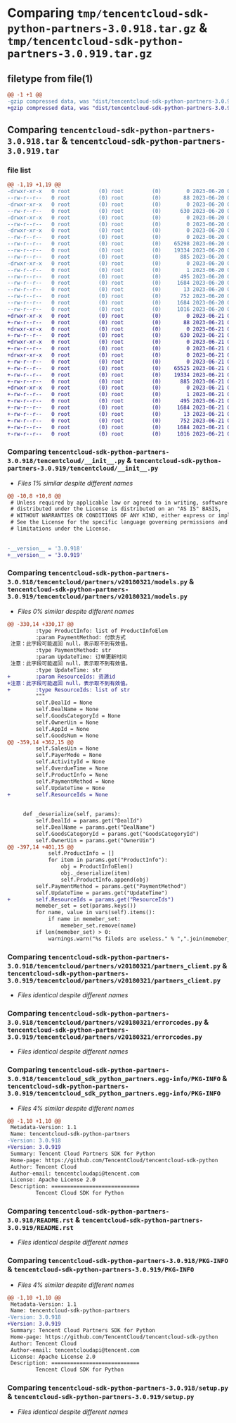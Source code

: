 # Comparing `tmp/tencentcloud-sdk-python-partners-3.0.918.tar.gz` & `tmp/tencentcloud-sdk-python-partners-3.0.919.tar.gz`

## filetype from file(1)

```diff
@@ -1 +1 @@
-gzip compressed data, was "dist/tencentcloud-sdk-python-partners-3.0.918.tar", last modified: Tue Jun 20 02:45:42 2023, max compression
+gzip compressed data, was "dist/tencentcloud-sdk-python-partners-3.0.919.tar", last modified: Wed Jun 21 00:33:27 2023, max compression
```

## Comparing `tencentcloud-sdk-python-partners-3.0.918.tar` & `tencentcloud-sdk-python-partners-3.0.919.tar`

### file list

```diff
@@ -1,19 +1,19 @@
-drwxr-xr-x   0 root         (0) root         (0)        0 2023-06-20 02:45:42.000000 tencentcloud-sdk-python-partners-3.0.918/
--rw-r--r--   0 root         (0) root         (0)       88 2023-06-20 02:45:42.000000 tencentcloud-sdk-python-partners-3.0.918/setup.cfg
-drwxr-xr-x   0 root         (0) root         (0)        0 2023-06-20 02:45:42.000000 tencentcloud-sdk-python-partners-3.0.918/tencentcloud/
--rw-r--r--   0 root         (0) root         (0)      630 2023-06-20 02:45:42.000000 tencentcloud-sdk-python-partners-3.0.918/tencentcloud/__init__.py
-drwxr-xr-x   0 root         (0) root         (0)        0 2023-06-20 02:45:42.000000 tencentcloud-sdk-python-partners-3.0.918/tencentcloud/partners/
--rw-r--r--   0 root         (0) root         (0)        0 2023-06-20 02:45:42.000000 tencentcloud-sdk-python-partners-3.0.918/tencentcloud/partners/__init__.py
-drwxr-xr-x   0 root         (0) root         (0)        0 2023-06-20 02:45:42.000000 tencentcloud-sdk-python-partners-3.0.918/tencentcloud/partners/v20180321/
--rw-r--r--   0 root         (0) root         (0)        0 2023-06-20 02:45:42.000000 tencentcloud-sdk-python-partners-3.0.918/tencentcloud/partners/v20180321/__init__.py
--rw-r--r--   0 root         (0) root         (0)    65298 2023-06-20 02:45:42.000000 tencentcloud-sdk-python-partners-3.0.918/tencentcloud/partners/v20180321/models.py
--rw-r--r--   0 root         (0) root         (0)    19334 2023-06-20 02:45:42.000000 tencentcloud-sdk-python-partners-3.0.918/tencentcloud/partners/v20180321/partners_client.py
--rw-r--r--   0 root         (0) root         (0)      885 2023-06-20 02:45:42.000000 tencentcloud-sdk-python-partners-3.0.918/tencentcloud/partners/v20180321/errorcodes.py
-drwxr-xr-x   0 root         (0) root         (0)        0 2023-06-20 02:45:42.000000 tencentcloud-sdk-python-partners-3.0.918/tencentcloud_sdk_python_partners.egg-info/
--rw-r--r--   0 root         (0) root         (0)        1 2023-06-20 02:45:42.000000 tencentcloud-sdk-python-partners-3.0.918/tencentcloud_sdk_python_partners.egg-info/dependency_links.txt
--rw-r--r--   0 root         (0) root         (0)      495 2023-06-20 02:45:42.000000 tencentcloud-sdk-python-partners-3.0.918/tencentcloud_sdk_python_partners.egg-info/SOURCES.txt
--rw-r--r--   0 root         (0) root         (0)     1684 2023-06-20 02:45:42.000000 tencentcloud-sdk-python-partners-3.0.918/tencentcloud_sdk_python_partners.egg-info/PKG-INFO
--rw-r--r--   0 root         (0) root         (0)       13 2023-06-20 02:45:42.000000 tencentcloud-sdk-python-partners-3.0.918/tencentcloud_sdk_python_partners.egg-info/top_level.txt
--rw-r--r--   0 root         (0) root         (0)      752 2023-06-20 02:45:42.000000 tencentcloud-sdk-python-partners-3.0.918/README.rst
--rw-r--r--   0 root         (0) root         (0)     1684 2023-06-20 02:45:42.000000 tencentcloud-sdk-python-partners-3.0.918/PKG-INFO
--rw-r--r--   0 root         (0) root         (0)     1016 2023-06-20 02:45:42.000000 tencentcloud-sdk-python-partners-3.0.918/setup.py
+drwxr-xr-x   0 root         (0) root         (0)        0 2023-06-21 00:33:27.000000 tencentcloud-sdk-python-partners-3.0.919/
+-rw-r--r--   0 root         (0) root         (0)       88 2023-06-21 00:33:27.000000 tencentcloud-sdk-python-partners-3.0.919/setup.cfg
+drwxr-xr-x   0 root         (0) root         (0)        0 2023-06-21 00:33:27.000000 tencentcloud-sdk-python-partners-3.0.919/tencentcloud/
+-rw-r--r--   0 root         (0) root         (0)      630 2023-06-21 00:33:27.000000 tencentcloud-sdk-python-partners-3.0.919/tencentcloud/__init__.py
+drwxr-xr-x   0 root         (0) root         (0)        0 2023-06-21 00:33:27.000000 tencentcloud-sdk-python-partners-3.0.919/tencentcloud/partners/
+-rw-r--r--   0 root         (0) root         (0)        0 2023-06-21 00:33:27.000000 tencentcloud-sdk-python-partners-3.0.919/tencentcloud/partners/__init__.py
+drwxr-xr-x   0 root         (0) root         (0)        0 2023-06-21 00:33:27.000000 tencentcloud-sdk-python-partners-3.0.919/tencentcloud/partners/v20180321/
+-rw-r--r--   0 root         (0) root         (0)        0 2023-06-21 00:33:27.000000 tencentcloud-sdk-python-partners-3.0.919/tencentcloud/partners/v20180321/__init__.py
+-rw-r--r--   0 root         (0) root         (0)    65525 2023-06-21 00:33:27.000000 tencentcloud-sdk-python-partners-3.0.919/tencentcloud/partners/v20180321/models.py
+-rw-r--r--   0 root         (0) root         (0)    19334 2023-06-21 00:33:27.000000 tencentcloud-sdk-python-partners-3.0.919/tencentcloud/partners/v20180321/partners_client.py
+-rw-r--r--   0 root         (0) root         (0)      885 2023-06-21 00:33:27.000000 tencentcloud-sdk-python-partners-3.0.919/tencentcloud/partners/v20180321/errorcodes.py
+drwxr-xr-x   0 root         (0) root         (0)        0 2023-06-21 00:33:27.000000 tencentcloud-sdk-python-partners-3.0.919/tencentcloud_sdk_python_partners.egg-info/
+-rw-r--r--   0 root         (0) root         (0)        1 2023-06-21 00:33:27.000000 tencentcloud-sdk-python-partners-3.0.919/tencentcloud_sdk_python_partners.egg-info/dependency_links.txt
+-rw-r--r--   0 root         (0) root         (0)      495 2023-06-21 00:33:27.000000 tencentcloud-sdk-python-partners-3.0.919/tencentcloud_sdk_python_partners.egg-info/SOURCES.txt
+-rw-r--r--   0 root         (0) root         (0)     1684 2023-06-21 00:33:27.000000 tencentcloud-sdk-python-partners-3.0.919/tencentcloud_sdk_python_partners.egg-info/PKG-INFO
+-rw-r--r--   0 root         (0) root         (0)       13 2023-06-21 00:33:27.000000 tencentcloud-sdk-python-partners-3.0.919/tencentcloud_sdk_python_partners.egg-info/top_level.txt
+-rw-r--r--   0 root         (0) root         (0)      752 2023-06-21 00:33:27.000000 tencentcloud-sdk-python-partners-3.0.919/README.rst
+-rw-r--r--   0 root         (0) root         (0)     1684 2023-06-21 00:33:27.000000 tencentcloud-sdk-python-partners-3.0.919/PKG-INFO
+-rw-r--r--   0 root         (0) root         (0)     1016 2023-06-21 00:33:27.000000 tencentcloud-sdk-python-partners-3.0.919/setup.py
```

### Comparing `tencentcloud-sdk-python-partners-3.0.918/tencentcloud/__init__.py` & `tencentcloud-sdk-python-partners-3.0.919/tencentcloud/__init__.py`

 * *Files 1% similar despite different names*

```diff
@@ -10,8 +10,8 @@
 # Unless required by applicable law or agreed to in writing, software
 # distributed under the License is distributed on an "AS IS" BASIS,
 # WITHOUT WARRANTIES OR CONDITIONS OF ANY KIND, either express or implied.
 # See the License for the specific language governing permissions and
 # limitations under the License.
 
 
-__version__ = '3.0.918'
+__version__ = '3.0.919'
```

### Comparing `tencentcloud-sdk-python-partners-3.0.918/tencentcloud/partners/v20180321/models.py` & `tencentcloud-sdk-python-partners-3.0.919/tencentcloud/partners/v20180321/models.py`

 * *Files 0% similar despite different names*

```diff
@@ -330,14 +330,17 @@
         :type ProductInfo: list of ProductInfoElem
         :param PaymentMethod: 付款方式
 注意：此字段可能返回 null，表示取不到有效值。
         :type PaymentMethod: str
         :param UpdateTime: 订单更新时间
 注意：此字段可能返回 null，表示取不到有效值。
         :type UpdateTime: str
+        :param ResourceIds: 资源id
+注意：此字段可能返回 null，表示取不到有效值。
+        :type ResourceIds: list of str
         """
         self.DealId = None
         self.DealName = None
         self.GoodsCategoryId = None
         self.OwnerUin = None
         self.AppId = None
         self.GoodsNum = None
@@ -359,14 +362,15 @@
         self.SalesUin = None
         self.PayerMode = None
         self.ActivityId = None
         self.OverdueTime = None
         self.ProductInfo = None
         self.PaymentMethod = None
         self.UpdateTime = None
+        self.ResourceIds = None
 
 
     def _deserialize(self, params):
         self.DealId = params.get("DealId")
         self.DealName = params.get("DealName")
         self.GoodsCategoryId = params.get("GoodsCategoryId")
         self.OwnerUin = params.get("OwnerUin")
@@ -397,14 +401,15 @@
             self.ProductInfo = []
             for item in params.get("ProductInfo"):
                 obj = ProductInfoElem()
                 obj._deserialize(item)
                 self.ProductInfo.append(obj)
         self.PaymentMethod = params.get("PaymentMethod")
         self.UpdateTime = params.get("UpdateTime")
+        self.ResourceIds = params.get("ResourceIds")
         memeber_set = set(params.keys())
         for name, value in vars(self).items():
             if name in memeber_set:
                 memeber_set.remove(name)
         if len(memeber_set) > 0:
             warnings.warn("%s fileds are useless." % ",".join(memeber_set))
```

### Comparing `tencentcloud-sdk-python-partners-3.0.918/tencentcloud/partners/v20180321/partners_client.py` & `tencentcloud-sdk-python-partners-3.0.919/tencentcloud/partners/v20180321/partners_client.py`

 * *Files identical despite different names*

### Comparing `tencentcloud-sdk-python-partners-3.0.918/tencentcloud/partners/v20180321/errorcodes.py` & `tencentcloud-sdk-python-partners-3.0.919/tencentcloud/partners/v20180321/errorcodes.py`

 * *Files identical despite different names*

### Comparing `tencentcloud-sdk-python-partners-3.0.918/tencentcloud_sdk_python_partners.egg-info/PKG-INFO` & `tencentcloud-sdk-python-partners-3.0.919/tencentcloud_sdk_python_partners.egg-info/PKG-INFO`

 * *Files 4% similar despite different names*

```diff
@@ -1,10 +1,10 @@
 Metadata-Version: 1.1
 Name: tencentcloud-sdk-python-partners
-Version: 3.0.918
+Version: 3.0.919
 Summary: Tencent Cloud Partners SDK for Python
 Home-page: https://github.com/TencentCloud/tencentcloud-sdk-python
 Author: Tencent Cloud
 Author-email: tencentcloudapi@tencent.com
 License: Apache License 2.0
 Description: ============================
         Tencent Cloud SDK for Python
```

### Comparing `tencentcloud-sdk-python-partners-3.0.918/README.rst` & `tencentcloud-sdk-python-partners-3.0.919/README.rst`

 * *Files identical despite different names*

### Comparing `tencentcloud-sdk-python-partners-3.0.918/PKG-INFO` & `tencentcloud-sdk-python-partners-3.0.919/PKG-INFO`

 * *Files 4% similar despite different names*

```diff
@@ -1,10 +1,10 @@
 Metadata-Version: 1.1
 Name: tencentcloud-sdk-python-partners
-Version: 3.0.918
+Version: 3.0.919
 Summary: Tencent Cloud Partners SDK for Python
 Home-page: https://github.com/TencentCloud/tencentcloud-sdk-python
 Author: Tencent Cloud
 Author-email: tencentcloudapi@tencent.com
 License: Apache License 2.0
 Description: ============================
         Tencent Cloud SDK for Python
```

### Comparing `tencentcloud-sdk-python-partners-3.0.918/setup.py` & `tencentcloud-sdk-python-partners-3.0.919/setup.py`

 * *Files identical despite different names*

